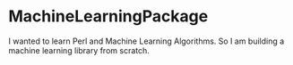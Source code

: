 # MachineLearningPackage
I wanted to learn Perl and Machine Learning Algorithms. So I am building a machine learning library from scratch.
